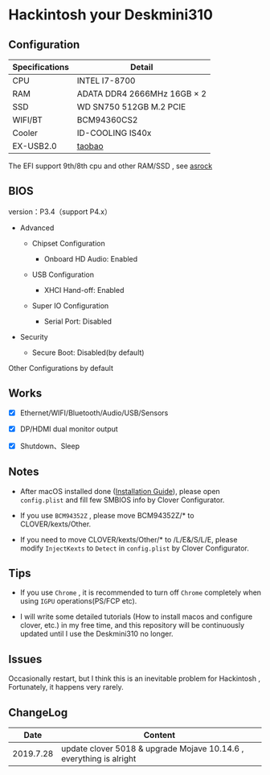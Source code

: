 # Hackintosh your Deskmini310

## Configuration

| Specifications | Detail                                                                                    |
|----------------|-------------------------------------------------------------------------------------------|
| CPU            | INTEL I7-8700                                                                             |
| RAM            | ADATA DDR4 2666MHz 16GB × 2                                                               |
| SSD            | WD SN750 512GB M.2 PCIE                                                                   |
| WIFI/BT        | BCM94360CS2                                                                               |
| Cooler         | ID-COOLING IS40x                                                                          |
| EX-USB2.0      | [taobao](https://item.taobao.com/item.htm?spm=a1z09.2.0.0.5d642e8dpFbnJC&id=546924712980) |

The EFI support 9th/8th cpu and other RAM/SSD , see [asrock](https://www.asrock.com/nettop/Intel/DeskMini%20310%20Series/index.asp#Support)

## BIOS

version：P3.4（support P4.x）

* Advanced

  * Chipset Configuration

    * Onboard HD Audio: Enabled

  * USB Configuration

    * XHCI Hand-off: Enabled

  * Super IO Configuration

    * Serial Port: Disabled  

* Security

  * Secure Boot: Disabled(by default)

Other Configurations by default

## Works

* [x] Ethernet/WIFI/Bluetooth/Audio/USB/Sensors

* [x] DP/HDMI dual monitor output

* [x] Shutdown、Sleep

## Notes

* After macOS installed done ([Installation Guide](https://www.tonymacx86.com/threads/unibeast-install-macos-mojave-on-any-supported-intel-based-pc.259381/)), please open `config.plist` and  fill few SMBIOS info by Clover Configurator.

* If you use `BCM94352Z` , please move BCM94352Z/* to CLOVER/kexts/Other.

* If you need to move CLOVER/kexts/Other/* to /L/E&/S/L/E, please modify `InjectKexts` to `Detect` in `config.plist` by Clover Configurator.

## Tips

* If you use `Chrome` , it is recommended to turn off `Chrome` completely when using `IGPU` operations(PS/FCP etc).

* I will write some detailed tutorials (How to install macos and configure clover, etc.) in my free time, and this repository will be continuously updated until I  use the Deskmini310 no longer.

## Issues

Occasionally restart, but I think this is an inevitable problem for Hackintosh , Fortunately, it happens very rarely.

## ChangeLog

| Date      | Content                                                              |
|-----------|----------------------------------------------------------------------|
| 2019.7.28 | update clover  5018 & upgrade Mojave 10.14.6 , everything is alright |
